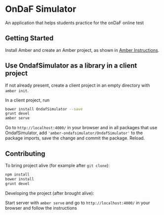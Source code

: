 # OnDaF Simulator

An application that helps students practice for the onDaF online test

## Getting Started

Install Amber and create an Amber project,
as shown in [Amber Instructions](https://lolg.it/amber/amber#prerequisites).

## Use OndafSimulator as a library in a client project

If not already present, create a client project
in an empty directory with `amber init`.

In a client project, run

```sh
bower install OndafSimulator --save
grunt devel
amber serve
```

Go to `http://localhost:4000/` in your browser and
in all packages that use OndafSimulator,
add `'amber-ondafsimulator/OndafSimulator'` to the package imports,
save the change and commit the package. Reload.

## Contributing

To bring project alive (for example after `git clone`):

```sh
npm install
bower install
grunt devel
```

Developing the project (after brought alive):
 
Start server with `amber serve` and go to `http://localhost:4000/` in your browser and follow the instructions
